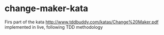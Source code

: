 # change-maker-kata

Firs part of the kata http://www.tddbuddy.com/katas/Change%20Maker.pdf implemented in live, following TDD methodology
